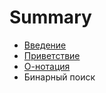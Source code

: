 # Summary

* [Введение](README.md)
* [Приветствие](chapter1.md)
* [О-нотация](o-notation.md)
* Бинарный поиск

